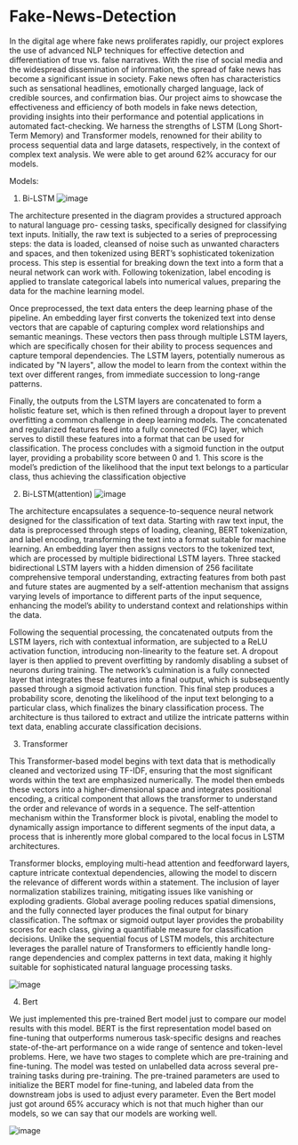 # Fake-News-Detection

In the digital age where fake news proliferates rapidly, our project explores the use of advanced NLP techniques for effective detection and differentiation of true vs. false narratives. With the rise of social media and the widespread dissemination of information, the spread of fake news has become a significant issue in society. Fake news often has characteristics such as sensational headlines, emotionally charged language, lack of credible sources, and confirmation bias. Our project aims to showcase the effectiveness and efficiency of both models in fake news detection, providing insights into their performance and potential applications in automated fact-checking. We harness the strengths of LSTM (Long Short-Term Memory) and Transformer models, renowned for their ability to process sequential data and large datasets, respectively, in the context of complex text analysis. We were able to get around 62\% accuracy for our models.

Models:

1. Bi-LSTM
![image](https://github.com/santhoshchilaka/Fake-News-Detection/assets/51093711/a2b08bfc-6c8a-4435-8e8c-c900cc041bae)

The architecture presented in the diagram provides a structured approach to natural language pro-
cessing tasks, specifically designed for classifying text inputs. Initially, the raw text is subjected to a
series of preprocessing steps: the data is loaded, cleansed of noise such as unwanted characters and
spaces, and then tokenized using BERT’s sophisticated tokenization process. This step is essential
for breaking down the text into a form that a neural network can work with. Following tokenization,
label encoding is applied to translate categorical labels into numerical values, preparing the data for
the machine learning model.

Once preprocessed, the text data enters the deep learning phase of the pipeline. An embedding
layer first converts the tokenized text into dense vectors that are capable of capturing complex word
relationships and semantic meanings. These vectors then pass through multiple LSTM layers, which
are specifically chosen for their ability to process sequences and capture temporal dependencies. The
LSTM layers, potentially numerous as indicated by "N layers", allow the model to learn from the
context within the text over different ranges, from immediate succession to long-range patterns.

Finally, the outputs from the LSTM layers are concatenated to form a holistic feature set, which
is then refined through a dropout layer to prevent overfitting a common challenge in deep learning
models. The concatenated and regularized features feed into a fully connected (FC) layer, which
serves to distill these features into a format that can be used for classification. The process concludes
with a sigmoid function in the output layer, providing a probability score between 0 and 1. This
score is the model’s prediction of the likelihood that the input text belongs to a particular class, thus
achieving the classification objective

2. Bi-LSTM(attention)
![image](https://github.com/santhoshchilaka/Fake-News-Detection/assets/51093711/cb8de268-f21d-402c-b8e1-fff560ce9fc7)

The architecture encapsulates a sequence-to-sequence neural network designed for the classification
of text data. Starting with raw text input, the data is preprocessed through steps of loading, cleaning,
BERT tokenization, and label encoding, transforming the text into a format suitable for machine
learning. An embedding layer then assigns vectors to the tokenized text, which are processed
by multiple bidirectional LSTM layers. Three stacked bidirectional LSTM layers with a hidden
dimension of 256 facilitate comprehensive temporal understanding, extracting features from both
past and future states are augmented by a self-attention mechanism that assigns varying levels of
importance to different parts of the input sequence, enhancing the model’s ability to understand
context and relationships within the data.

Following the sequential processing, the concatenated outputs from the LSTM layers, rich with
contextual information, are subjected to a ReLU activation function, introducing non-linearity to the
feature set. A dropout layer is then applied to prevent overfitting by randomly disabling a subset
of neurons during training. The network’s culmination is a fully connected layer that integrates
these features into a final output, which is subsequently passed through a sigmoid activation function.
This final step produces a probability score, denoting the likelihood of the input text belonging to a
particular class, which finalizes the binary classification process. The architecture is thus tailored to
extract and utilize the intricate patterns within text data, enabling accurate classification decisions.


3. Transformer
   
This Transformer-based model begins with text data that is methodically cleaned and vectorized using TF-IDF, ensuring that the most significant words within the text are emphasized numerically. The model then embeds these vectors into a higher-dimensional space and integrates positional encoding, a critical component that allows the transformer to understand the order and relevance of words in a sequence. The self-attention mechanism within the Transformer block is pivotal, enabling the model to dynamically assign importance to different segments of the input data, a process that is inherently more global compared to the local focus in LSTM architectures.

Transformer blocks, employing multi-head attention and feedforward layers, capture intricate contextual dependencies, allowing the model to discern the relevance of different words within a statement. The inclusion of layer normalization stabilizes training, mitigating issues like vanishing or exploding gradients. Global average pooling reduces spatial dimensions, and the fully connected layer produces the final output for binary classification. The softmax or sigmoid output layer provides the probability scores for each class, giving a quantifiable measure for classification decisions. Unlike the sequential focus of LSTM models, this architecture leverages the parallel nature of Transformers to efficiently handle long-range dependencies and complex patterns in text data, making it highly suitable for sophisticated natural language processing tasks.

![image](https://github.com/santhoshchilaka/Fake-News-Detection/assets/51093711/b50c148b-e525-47c8-a3a8-543aed5e0ad4)

4. Bert

We just implemented this pre-trained Bert model just to compare our model results with this model. BERT is the first representation model based on fine-tuning that outperforms numerous task-specific designs and reaches state-of-the-art performance on a wide range of sentence and token-level problems. Here, we have two stages to complete which are pre-training and fine-tuning. The model was tested on unlabelled data across several pre-training tasks during pre-training. The pre-trained parameters are used to initialize the BERT model for fine-tuning, and labeled data from the downstream jobs is used to adjust every parameter. Even the Bert model just got around 65% accuracy which is not that much higher than our models, so we can say that our models are working well.

![image](https://github.com/santhoshchilaka/Fake-News-Detection/assets/51093711/3d6987af-a4e6-4c88-9a8c-e375ef0ad15c)

